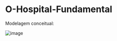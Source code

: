 # O-Hospital-Fundamental

Modelagem conceitual:


![image](https://github.com/DevPassosMatheus/O-Hospital-Fundamental/assets/125465372/9f42bf38-cd7f-4c28-96c1-fdda9c2438ea)
